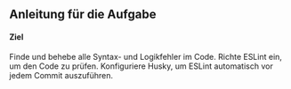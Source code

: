 ## Anleitung für die Aufgabe
#### Ziel
Finde und behebe alle Syntax- und Logikfehler im Code.
Richte ESLint ein, um den Code zu prüfen.
Konfiguriere Husky, um ESLint automatisch vor jedem Commit auszuführen.